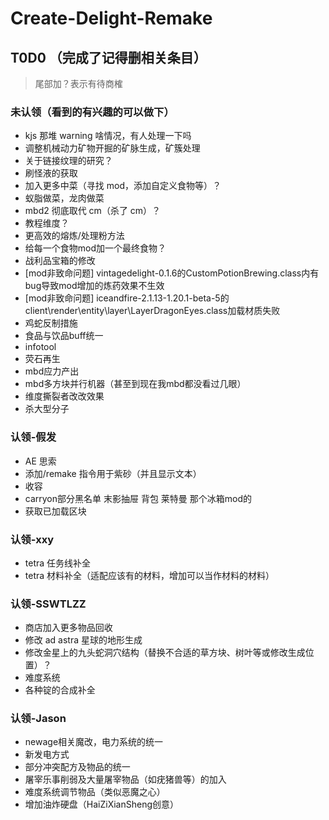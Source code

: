 # Create-Delight-Remake

## T0D0 （完成了记得删相关条目）

> 尾部加？表示有待商榷

### 未认领（看到的有兴趣的可以做下）

- kjs 那堆 warning 啥情况，有人处理一下吗
- 调整机械动力矿物开掘的矿脉生成，矿簇处理
- 关于链接纹理的研究？
- 刷怪液的获取
- 加入更多中菜（寻找 mod，添加自定义食物等）？
- 蚁脂做菜，龙肉做菜
- mbd2 彻底取代 cm（杀了 cm）？
- 教程维度？
- 更高效的熔炼/处理粉方法
- 给每一个食物mod加一个最终食物？
- 战利品宝箱的修改
- [mod非致命问题] vintagedelight-0.1.6的CustomPotionBrewing.class内有bug导致mod增加的炼药效果不生效
- [mod非致命问题] iceandfire-2.1.13-1.20.1-beta-5的client\render\entity\layer\LayerDragonEyes.class加载材质失败
- 鸡蛇反制措施
- 食品与饮品buff统一
- infotool
- 荧石再生
- mbd应力产出
- mbd多方块并行机器（甚至到现在我mbd都没看过几眼）
- 维度撕裂者改改效果
- 杀大型分子

### 认领-假发

- AE 思索
- 添加/remake 指令用于紫砂（并且显示文本）
- 收容
- carryon部分黑名单 末影抽屉 背包 莱特曼 那个冰箱mod的
- 获取已加载区块


### 认领-xxy

- tetra 任务线补全
- tetra 材料补全（适配应该有的材料，增加可以当作材料的材料）

### 认领-SSWTLZZ

- 商店加入更多物品回收
- 修改 ad astra 星球的地形生成
- 修改金星上的九头蛇洞穴结构（替换不合适的草方块、树叶等或修改生成位置）？
- 难度系统
- 各种锭的合成补全

### 认领-Jason

- newage相关魔改，电力系统的统一
- 新发电方式
- 部分冲突配方及物品的统一
- 屠宰乐事削弱及大量屠宰物品（如疣猪兽等）的加入
- 难度系统调节物品（类似恶魔之心）
- 增加油炸硬盘（HaiZiXianSheng创意）
